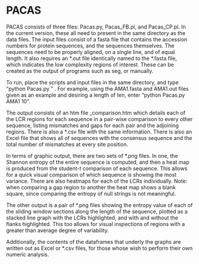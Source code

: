 # PACAS

PACAS consists of three files: Pacas.py, Pacas_FB.pl, and Pacas_CP.pl. In the current version, these all need to present in the same directory as the data files. The input files consist of a fasta file that contains the accession numbers for protein sequences, and the sequences themselves. The sequences need to be properly aligned, on a single line, and of equal length. It also requires an *.out file identically named to the *.fasta file, which indicates the low complexity regions of interest. These can be created as the output of programs such as seg, or manually.

To run, place the scripts and input files in the same directory, and type “python Pacas.py <name of file pair> <length of sliding windows>” . For example, using the AMA1.fasta and AMA1.out files given as an example and desiring a length of ten, enter “python Pacas.py AMA1 10”. 

The output consists of an htm file <file name>_comparison.htm which details each of the LCR regions for each sequence in a pair-wise comparison to every other sequence, listing mismatches and gaps for each pair and the adjoining regions. There is also a *.csv file with the same information. There is also an Excel file that shows all of sequences with the consensus sequence and the total number of mismatches at every site position.

In terms of graphic output, there are two sets of *.png files. In one, the Shannon entropy of the entire sequence is computed, and then a heat map is produced from the student-t comparison of each sequence. This allows for a quick visual comparison of which sequence is showing the most variance. There are also heatmaps for each of the LCRs individually. Note: when comparing a gap region to another the heat map shows a blank square, since comparing the entropy of null strings is not meaningful.

The other output is a pair of *.png files showing the entropy value of each of the sliding window sections along the length of the sequence, plotted as a stacked line graph with the LCRs highlighted, and with and without the flanks highlighted. This too allows for visual inspections of regions with a greater than average degree of variability.

Additionally, the contents of the dataframes that underly the graphs are written out as Excel or *.csv files, for those whose wish to perform their own numeric analysis.

